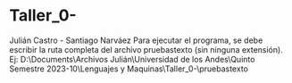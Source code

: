 # Taller_0-
Julián Castro - Santiago Narváez
Para ejecutar el programa, se debe escribir la ruta completa del archivo pruebastexto (sin ninguna extensión). 
Ej: D:\Documents\Archivos Julián\Universidad de los Andes\Quinto Semestre 2023-10\Lenguajes y Maquinas\Taller_0-\pruebastexto
